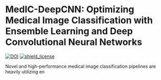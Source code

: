 # MedIC-DeepCNN: Optimizing Medical Image Classification with Ensemble Learning and Deep Convolutional Neural Networks

[![DOI](https://zenodo.org/badge/DOI/10.5281/zenodo.6457912.svg)](https://doi.org/10.5281/zenodo.6457912)
[![shield_license](https://img.shields.io/github/license/pmcafo/MedIC-DeepCNN)](https://www.gnu.org/licenses/gpl-3.0.en.html)

Novel and high-performance medical image classification pipelines are heavily utilizing en